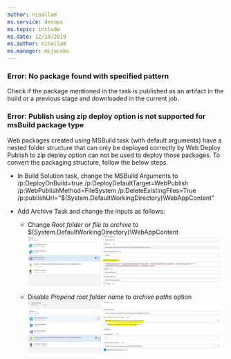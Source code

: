 ```yaml
---
author: ninallam
ms.service: devops
ms.topic: include
ms.date: 12/10/2019
ms.author: ninallam
ms.manager: mijacobs
---
```


### Error: No package found with specified pattern

Check if the package mentioned in the task is published as an artifact in the build or a previous stage and downloaded in the current job.

### Error: Publish using zip deploy option is not supported for msBuild package type

Web packages created using MSBuild task (with default arguments) have a nested folder structure that can only be deployed correctly by Web Deploy. Publish to zip deploy option can not be used to deploy those packages. To convert the packaging structure, follow the below steps. 

* In Build Solution task, change the MSBuild Arguments to
/p:DeployOnBuild=true /p:DeployDefaultTarget=WebPublish /p:WebPublishMethod=FileSystem /p:DeleteExistingFiles=True /p:publishUrl="$(System.DefaultWorkingDirectory)\\WebAppContent"

* Add Archive Task and change the inputs as follows:
  * Change *Root folder or file to archive* to
    $(System.DefaultWorkingDirectory)\\WebAppContent
    ![Root folder or file to archive](../media/azure-rm-web-app-deployment-03.png)
 
   * Disable *Prepend root folder name to archive paths* option
    ![Prepend root folder name to archive paths](../media/azure-rm-web-app-deployment-04.png)
